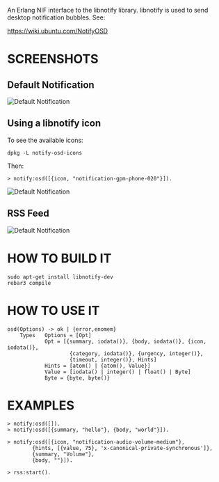 An Erlang NIF interface to the libnotify library. libnotify is used to
send desktop notification bubbles. See:

https://wiki.ubuntu.com/NotifyOSD


# SCREENSHOTS

## Default Notification

![Default Notification](https://github.com/msantos/erlang-notify-osd/raw/master/doc/notify-default.png)

## Using a libnotify icon

To see the available icons:

    dpkg -L notify-osd-icons

Then:

    > notify:osd([{icon, "notification-gpm-phone-020"}]).

![Default Notification](https://github.com/msantos/erlang-notify-osd/raw/master/doc/notify-icon.png)

## RSS Feed

![Default Notification](https://github.com/msantos/erlang-notify-osd/raw/master/doc/notify-rss.png)


# HOW TO BUILD IT

    sudo apt-get install libnotify-dev
    rebar3 compile

# HOW TO USE IT

    osd(Options) -> ok | {error,enomem}
        Types   Options = [Opt]
                Opt = [{summary, iodata()}, {body, iodata()}, {icon, iodata()},
                        {category, iodata()}, {urgency, integer()},
                        {timeout, integer()}, Hints]
                Hints = [atom() | {atom(), Value}]
                Value = [iodata() | integer() | float() | Byte]
                Byte = {byte, byte()}


# EXAMPLES

    > notify:osd([]).
    > notify:osd([{summary, "hello"}, {body, "world"}]).
    
    > notify:osd([{icon, "notification-audio-volume-medium"},
            {hints, [{value, 75}, 'x-canonical-private-synchronous']},
            {summary, "Volume"},
            {body, ""}]).
    
    > rss:start().
